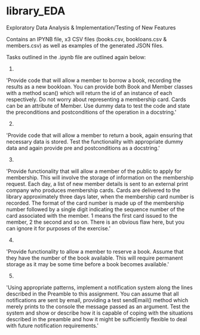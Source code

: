 # library_EDA
Exploratory Data Analysis & Implementation/Testing of New Features

Contains an IPYNB file, x3 CSV files (books.csv, bookloans.csv & members.csv) as well as examples of the generated JSON files.

Tasks outlined in the .ipynb file are outlined again below:

1. 
'Provide code that will allow a member to borrow a book, recording the results as a new bookloan. 
You can provide both Book and Member classes with a method scan() which will return the id of an instance of each respectively. 
Do not worry about representing a membership card. Cards can be an attribute of Member.
Use dummy data to test the code and state the preconditions and postconditions of the operation in a docstring.'

2. 
'Provide code that will allow a member to return a book, again ensuring that necessary data is stored. 
Test the functionality with appropriate dummy data and again provide pre and postconditions as a docstring.'

3.
'Provide functionality that will allow a member of the public to apply for membership. This will involve the storage of information on the membership request. 
Each day, a list of new member details is sent to an external print company who produces membership cards. Cards are delivered to the library approximately three days later, when the membership card number is recorded. 
The format of the card number is made up of the membership number followed by a single digit indicating the sequence number of the card associated with the member. 
1 means the first card issued to the member, 2 the second and so on. There is an obvious flaw here, but you can ignore it for purposes of the exercise.'

4.
'Provide functionality to allow a member to reserve a book. Assume that they have the number of the book available. 
This will require permanent storage as it may be some time before a book becomes available.'

5.
'Using appropriate patterns, implement a notification system along the lines described in the Preamble to this assignment. 
You can assume that all notifications are sent by email, providing a test sendEmail() method which merely prints to the console the message passed as an argument.
Test the system and show or describe how it is capable of coping with the situations described in the preamble and how it might be sufficiently flexible to deal with future notification requirements.'
